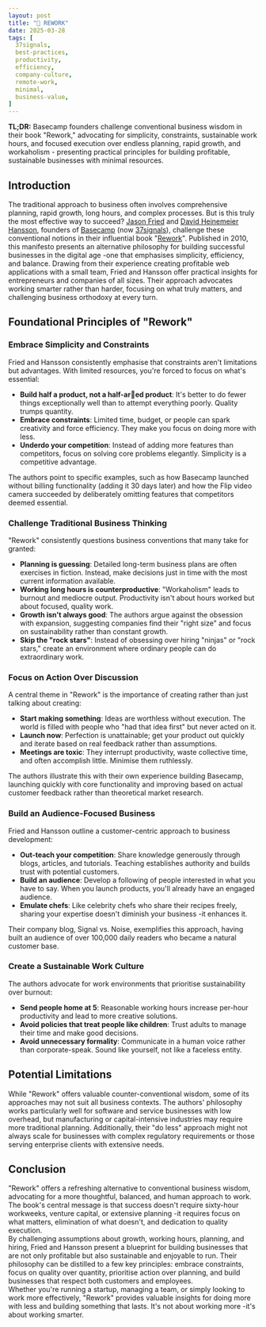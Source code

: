 ```yaml
---
layout: post
title: "🔨 REWORK"
date: 2025-03-28
tags: [
  37signals,
  best-practices,
  productivity,
  efficiency,
  company-culture,
  remote-work,
  minimal,
  business-value,
]
---
```


**TL;DR:** Basecamp founders challenge conventional business wisdom in their
book "Rework," advocating for simplicity, constraints, sustainable work hours,
and focused execution over endless planning, rapid growth, and workaholism -
presenting practical principles for building profitable, sustainable businesses
with minimal resources.

<!--more-->

## Introduction

The traditional approach to business often involves comprehensive planning,
rapid growth, long hours, and complex processes. But is this truly the most
effective way to succeed? [Jason Fried](https://world.hey.com/jason) and
[David Heinemeier Hansson](https://world.hey.com/david), founders of
[Basecamp](https://en.wikipedia.org/w/index.php?title=Basecamp_(company)&redirect=no)
(now [37signals](https://en.wikipedia.org/wiki/37signals)), challenge these
conventional notions in their influential book
"[Rework](https://basecamp.com/books/rework)". Published in 2010, this manifesto
presents an alternative philosophy for building successful businesses in the
digital age -one that emphasises simplicity, efficiency, and balance. Drawing
from their experience creating profitable web applications with a small team,
Fried and Hansson offer practical insights for entrepreneurs and companies of
all sizes. Their approach advocates working smarter rather than harder, focusing
on what truly matters, and challenging business orthodoxy at every turn.

## Foundational Principles of "Rework"

### Embrace Simplicity and Constraints

Fried and Hansson consistently emphasise that constraints aren't limitations but
advantages. With limited resources, you're forced to focus on what's essential:

- **Build half a product, not a half-ar🤬ed product**: It's better to do fewer
  things exceptionally well than to attempt everything poorly. Quality trumps
  quantity.
- **Embrace constraints**: Limited time, budget, or people can spark creativity
  and force efficiency. They make you focus on doing more with less.
- **Underdo your competition**: Instead of adding more features than
  competitors, focus on solving core problems elegantly. Simplicity is a
  competitive advantage.

The authors point to specific examples, such as how Basecamp launched without
billing functionality (adding it 30 days later) and how the Flip video camera
succeeded by deliberately omitting features that competitors deemed essential.

### Challenge Traditional Business Thinking

"Rework" consistently questions business conventions that many take for granted:

- **Planning is guessing**: Detailed long-term business plans are often
  exercises in fiction. Instead, make decisions just in time with the most
  current information available.
- **Working long hours is counterproductive**: "Workaholism" leads to burnout
  and mediocre output. Productivity isn't about hours worked but about focused,
  quality work.
- **Growth isn't always good**: The authors argue against the obsession with
  expansion, suggesting companies find their "right size" and focus on
  sustainability rather than constant growth.
- **Skip the "rock stars"**: Instead of obsessing over hiring "ninjas" or "rock
  stars," create an environment where ordinary people can do extraordinary work.

### Focus on Action Over Discussion

A central theme in "Rework" is the importance of creating rather than just
talking about creating:

- **Start making something**: Ideas are worthless without execution. The world
  is filled with people who "had that idea first" but never acted on it.
- **Launch now**: Perfection is unattainable; get your product out quickly and
  iterate based on real feedback rather than assumptions.
- **Meetings are toxic**: They interrupt productivity, waste collective time,
  and often accomplish little. Minimise them ruthlessly.

The authors illustrate this with their own experience building Basecamp,
launching quickly with core functionality and improving based on actual customer
feedback rather than theoretical market research.

### Build an Audience-Focused Business

Fried and Hansson outline a customer-centric approach to business development:

- **Out-teach your competition**: Share knowledge generously through blogs,
  articles, and tutorials. Teaching establishes authority and builds trust with
  potential customers.
- **Build an audience**: Develop a following of people interested in what you
  have to say. When you launch products, you'll already have an engaged
  audience.
- **Emulate chefs**: Like celebrity chefs who share their recipes freely,
  sharing your expertise doesn't diminish your business -it enhances it.

Their company blog, Signal vs. Noise, exemplifies this approach, having built an
audience of over 100,000 daily readers who became a natural customer base.

### Create a Sustainable Work Culture

The authors advocate for work environments that prioritise sustainability over
burnout:

- **Send people home at 5**: Reasonable working hours increase per-hour
  productivity and lead to more creative solutions.
- **Avoid policies that treat people like children**: Trust adults to manage
  their time and make good decisions.
- **Avoid unnecessary formality**: Communicate in a human voice rather than
  corporate-speak. Sound like yourself, not like a faceless entity.

## Potential Limitations

While "Rework" offers valuable counter-conventional wisdom, some of its
approaches may not suit all business contexts. The authors' philosophy works
particularly well for software and service businesses with low overhead, but
manufacturing or capital-intensive industries may require more traditional
planning. Additionally, their "do less" approach might not always scale for
businesses with complex regulatory requirements or those serving enterprise
clients with extensive needs.

## Conclusion

"Rework" offers a refreshing alternative to conventional business wisdom,
advocating for a more thoughtful, balanced, and human approach to work. The
book's central message is that success doesn't require sixty-hour workweeks,
venture capital, or extensive planning -it requires focus on what matters,
elimination of what doesn't, and dedication to quality execution.\
By challenging assumptions about growth, working hours, planning, and hiring,
Fried and Hansson present a blueprint for building businesses that are not only
profitable but also sustainable and enjoyable to run. Their philosophy can be
distilled to a few key principles: embrace constraints, focus on quality over
quantity, prioritise action over planning, and build businesses that respect
both customers and employees.\
Whether you're running a startup, managing a team, or simply looking to work
more effectively, "Rework" provides valuable insights for doing more with less
and building something that lasts. It's not about working more -it's about
working smarter.
